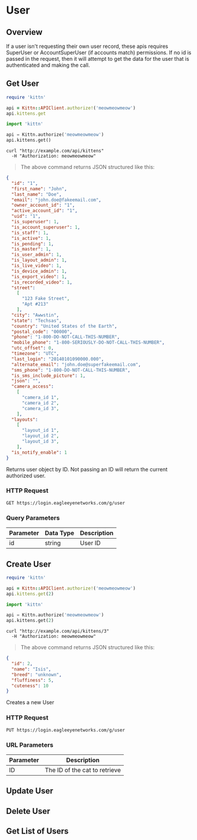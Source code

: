 # User

<!--===================================================================-->
## Overview
If a user isn't requesting their own user record, these apis requires SuperUser or AccountSuperUser (if accounts match) permissions. If no id is passed in the request, then it will attempt to get the data for the user that is authenticated and making the call.

<!--===================================================================-->
## Get User

```ruby
require 'kittn'

api = Kittn::APIClient.authorize!('meowmeowmeow')
api.kittens.get
```

```python
import 'kittn'

api = Kittn.authorize('meowmeowmeow')
api.kittens.get()
```

```shell
curl "http://example.com/api/kittens"
  -H "Authorization: meowmeowmeow"
```

> The above command returns JSON structured like this:

```json
{
  "id": "1",
  "first_name": "John",
  "last_name": "Doe",
  "email": "john.doe@fakeemail.com",
  "owner_account_id": "1",
  "active_account_id": "1",
  "uid": "1",
  "is_superuser": 1,
  "is_account_superuser": 1,
  "is_staff": 1,
  "is_active": 1,
  "is_pending": 1,
  "is_master": 1,
  "is_user_admin": 1,
  "is_layout_admin": 1,
  "is_live_video": 1,
  "is_device_admin": 1,
  "is_export_video": 1,
  "is_recorded_video": 1,
  "street": 
    [
      "123 Fake Street", 
      "Apt #213"
    ],
  "city": "Awwstin",
  "state": "Techsas",
  "country": "United States of the Earth",
  "postal_code": "00000",
  "phone": "1-800-DO-NOT-CALL-THIS-NUMBER",
  "mobile_phone": "1-800-SERIOUSLY-DO-NOT-CALL-THIS-NUMBER",
  "utc_offset": 0,
  "timezone": "UTC",
  "last_login": "20140101090000.000",
  "alternate_email": "john.doe@superfakeemail.com",
  "sms_phone": "1-800-DO-NOT-CALL-THIS-NUMBER",
  "is_sms_include_picture": 1,
  "json": "",
  "camera_access": 
    [
      "camera_id 1", 
      "camera_id 2", 
      "camera_id 3", 
    ],
  "layouts": 
    [
      "layout_id 1", 
      "layout_id 2", 
      "layout_id 3", 
    ],
  "is_notify_enable": 1
}
```

Returns user object by ID. Not passing an ID will return the current authorized user.

### HTTP Request

`GET https://login.eagleeyenetworks.com/g/user`

### Query Parameters

Parameter     | Data Type   | Description
---------     | ----------- | -----------
id            | string      | User ID

<!--===================================================================-->
## Create User

```ruby
require 'kittn'

api = Kittn::APIClient.authorize!('meowmeowmeow')
api.kittens.get(2)
```

```python
import 'kittn'

api = Kittn.authorize('meowmeowmeow')
api.kittens.get(2)
```

```shell
curl "http://example.com/api/kittens/3"
  -H "Authorization: meowmeowmeow"
```

> The above command returns JSON structured like this:

```json
{
  "id": 2,
  "name": "Isis",
  "breed": "unknown",
  "fluffiness": 5,
  "cuteness": 10
}
```

Creates a new User

### HTTP Request

`PUT https://login.eagleeyenetworks.com/g/user`

### URL Parameters

Parameter | Description
--------- | -----------
ID | The ID of the cat to retrieve

<!--===================================================================-->
## Update User

<!--===================================================================-->
## Delete User

<!--===================================================================-->
## Get List of Users